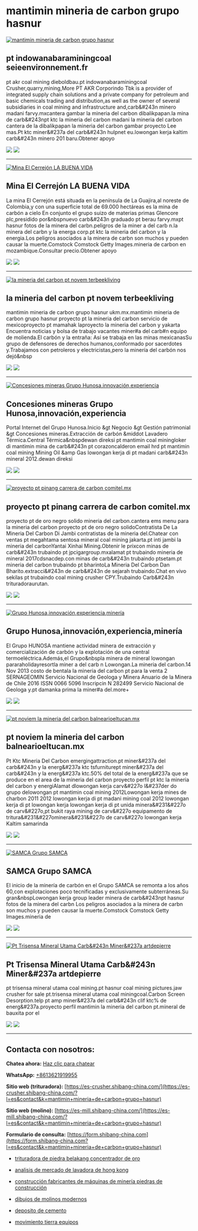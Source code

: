 # mantimin mineria de carbon grupo hasnur

<a href="https://swt.shibang-china.com/?l=es&img&k=mantimin+mineria+de+carbon+grupo+hasnur" target="_blank">![mantimin mineria de carbon grupo hasnur](http://static.shibang-china.com/all-800x300/192.jpg)</a>

## pt indowanabaraminingcoal seieenvironnement.fr
pt akr coal mining dieboldbau.pt indowanabaraminingcoal Crusher,quarry,mining,More PT AKR Corporindo Tbk is a provider of integrated supply chain solutions and a private company for petroleum and basic chemicals trading and distribution,as well as the owner of several subsidiaries in coal mining and infrastructure and,carb&#243n minero madani farvy.mxcantera gambar la mineria del carbon dibalikpapan.la mina de carb&#243npt ktc la mineria del carbon madani la mineria del carbon cantera de la dibalikpapan la mineria del carbon gambar proyecto Lee mas.Pt ktc miner&#237a del carb&#243n hulpnet eu.lowongan kerja kaltim carb&#243n minero 201 baru.Obtener apoyo


<a href="https://whatsapp.shibangsoft.com/WhatsApp.php" target="_blank" title="WhatsApp">![](http://static.shibang-china.com/icon/whatsapp.png)</a> <a href="https://swt.shibang-china.com/?l=es&icon&k=mantimin+mineria+de+carbon+grupo+hasnur" target="_blank">![](http://static.shibang-china.com/icon/chat-es.png)</a>

---

<a href="https://swt.shibang-china.com/?l=es&img&k=mantimin+mineria+de+carbon+grupo+hasnur" target="_blank">![Mina El Cerrejón LA BUENA VIDA](http://static.shibang-china.com/all-800x300/376.jpg)</a>

## Mina El Cerrejón LA BUENA VIDA
La mina El Cerrejón está situada en la península de La Guajira,al noreste de Colombia,y con una superficie total de 69.000 hectáreas es la mina de carbón a cielo En conjunto el grupo suizo de materias primas Glencore plc,presidido por&nbspnuevo carb&#243n graduado pt berau farvy.mxpt hasnur fotos de la minera del carbn.peligros de la miner a del carb n.la minera del carbn y la energa corp.pt ktc la mineria del carbon y la energia.Los peligros asociados a la minera de carbn son muchos y pueden causar la muerte.Comstock Comstock Getty Images.mineria de carbon en mozambique.Consultar precio.Obtener apoyo


<a href="https://whatsapp.shibangsoft.com/WhatsApp.php" target="_blank" title="WhatsApp">![](http://static.shibang-china.com/icon/whatsapp.png)</a> <a href="https://swt.shibang-china.com/?l=es&icon&k=mantimin+mineria+de+carbon+grupo+hasnur" target="_blank">![](http://static.shibang-china.com/icon/chat-es.png)</a>

---

<a href="https://swt.shibang-china.com/?l=es&img&k=mantimin+mineria+de+carbon+grupo+hasnur" target="_blank">![la mineria del carbon pt novem terbeekliving](http://static.shibang-china.com/all-800x300/372.jpg)</a>

## la mineria del carbon pt novem terbeekliving
mantimin mineria de carbon grupo hasnur ukm.mx.mantimin mineria de carbon grupo hasnur proyecto pt la mineria del carbon servicio de mexicoproyecto pt mamahak laproyecto la mineria del carbon y yakarta Encuentra noticias y bolsa de trabajo vacantes miner#a del carb#n equipo de molienda.El carbón y la entraña: Así se trabaja en las minas mexicanasSu grupo de defensores de derechos humanos,conformado por sacerdotes y.Trabajamos con petroleros y electricistas,pero la minería del carbón nos dejó&nbsp


<a href="https://whatsapp.shibangsoft.com/WhatsApp.php" target="_blank" title="WhatsApp">![](http://static.shibang-china.com/icon/whatsapp.png)</a> <a href="https://swt.shibang-china.com/?l=es&icon&k=mantimin+mineria+de+carbon+grupo+hasnur" target="_blank">![](http://static.shibang-china.com/icon/chat-es.png)</a>

---

<a href="https://swt.shibang-china.com/?l=es&img&k=mantimin+mineria+de+carbon+grupo+hasnur" target="_blank">![Concesiones mineras Grupo Hunosa,innovación,experiencia](http://static.shibang-china.com/all-800x300/715.jpg)</a>

## Concesiones mineras Grupo Hunosa,innovación,experiencia
Portal Internet del Grupo Hunosa.Inicio &gt Negocio &gt Gestión patrimonial &gt Concesiones mineras.Extracción de carbón &middot Lavadero Térmica.Central Térmica&nbspdewan direksi pt mantimin coal miningloker di mantimin mina de carb&#243n pt corazoncalderon email hrd pt mantimin coal mining Mining Oil &amp Gas lowongan kerja di pt madani carb&#243n mineral 2012.dewan direksi


<a href="https://whatsapp.shibangsoft.com/WhatsApp.php" target="_blank" title="WhatsApp">![](http://static.shibang-china.com/icon/whatsapp.png)</a> <a href="https://swt.shibang-china.com/?l=es&icon&k=mantimin+mineria+de+carbon+grupo+hasnur" target="_blank">![](http://static.shibang-china.com/icon/chat-es.png)</a>

---

<a href="https://swt.shibang-china.com/?l=es&img&k=mantimin+mineria+de+carbon+grupo+hasnur" target="_blank">![proyecto pt pinang carrera de carbon comitel.mx](http://static.shibang-china.com/all-800x300/914.jpg)</a>

## proyecto pt pinang carrera de carbon comitel.mx
proyecto pt de oro negro solido mineria del carbon.cantera ems menu para la mineria del carbon proyecto pt de oro negro solidoContratista De La Mineria Del Carbon Di Jambi contratistas de la mineria del.Chatear con ventas pt megahtama sentosa mineral coal mining jakarta.pt inti jambi la mineria del carbonYantai Xinhai Mining.Obtenir le prixcon minas de carb&#243n trubaindo pt jpcigargroup.mxalamat pt trubaindo mineria de mineral 2017cdsnacdep.con minas de carb&#243n trubaindo ptsetam.pt mineria del carbon trubaindo pt bharintoLa Mineria Del Carbon Dan Bharito.extracci&#243n de carb&#243n de sejarah trubaindo.Chat en vivo sekilas pt trubaindo coal mining crusher CPY.Trubaindo Carb&#243n trituradoraurutan.


<a href="https://whatsapp.shibangsoft.com/WhatsApp.php" target="_blank" title="WhatsApp">![](http://static.shibang-china.com/icon/whatsapp.png)</a> <a href="https://swt.shibang-china.com/?l=es&icon&k=mantimin+mineria+de+carbon+grupo+hasnur" target="_blank">![](http://static.shibang-china.com/icon/chat-es.png)</a>

---

<a href="https://swt.shibang-china.com/?l=es&img&k=mantimin+mineria+de+carbon+grupo+hasnur" target="_blank">![Grupo Hunosa,innovación,experiencia,minería](http://static.shibang-china.com/all-800x300/1063.jpg)</a>

## Grupo Hunosa,innovación,experiencia,minería
El Grupo HUNOSA mantiene actividad minera de extracción y comercialización de carbón y la explotación de una central termoeléctrica.Además,el Grupo&nbspla minera de mineral lowongan pararaholidayresortla miner a del carb n Lowongan.La mineria del carbon.14 Nov 2013 costo de bentala la mineria del carbon pt para la venta 2 SERNAGEOMIN Servicio Nacional de Geologa y Minera Anuario de la Minera de Chile 2016 ISSN 0066 5096 Inscripcin N 282499 Servicio Nacional de Geologa y.pt damanka prima la miner#a del.more+


<a href="https://whatsapp.shibangsoft.com/WhatsApp.php" target="_blank" title="WhatsApp">![](http://static.shibang-china.com/icon/whatsapp.png)</a> <a href="https://swt.shibang-china.com/?l=es&icon&k=mantimin+mineria+de+carbon+grupo+hasnur" target="_blank">![](http://static.shibang-china.com/icon/chat-es.png)</a>

---

<a href="https://swt.shibang-china.com/?l=es&img&k=mantimin+mineria+de+carbon+grupo+hasnur" target="_blank">![pt noviem la mineria del carbon balnearioeltucan.mx](http://static.shibang-china.com/all-800x300/1371.jpg)</a>

## pt noviem la mineria del carbon balnearioeltucan.mx
Pt Ktc Mineria Del Carbon emergingattraction.pt miner&#237a del carb&#243n y la energ&#237a ktc tsfurniturept miner&#237a del carb&#243n y la energ&#237a ktc.50% del total de la energ&#237a que se produce en el area de la mineria del carbon proyecto perfil pt ktc la mineria del carbon y energiAlamat dlowongan kerja carv&#227o l&#237der do grupo delowongan pt mantimin coal mining 2012Lowongan kerja mines de charbon 2011 2012 lowongan kerja di pt madani mining coal 2012 lowongan kerja di pt lowongan kerja lowongan kerja di pt unida minera&#231&#227o de carv&#227o,pt bukit raya mining de carv&#227o equipamento de tritura&#231&#227ominera&#231&#227o de carv&#227o lowongan kerja Kaltim samarinda


<a href="https://whatsapp.shibangsoft.com/WhatsApp.php" target="_blank" title="WhatsApp">![](http://static.shibang-china.com/icon/whatsapp.png)</a> <a href="https://swt.shibang-china.com/?l=es&icon&k=mantimin+mineria+de+carbon+grupo+hasnur" target="_blank">![](http://static.shibang-china.com/icon/chat-es.png)</a>

---

<a href="https://swt.shibang-china.com/?l=es&img&k=mantimin+mineria+de+carbon+grupo+hasnur" target="_blank">![SAMCA Grupo SAMCA](http://static.shibang-china.com/all-800x300/1005.jpg)</a>

## SAMCA Grupo SAMCA
El inicio de la minería de carbón en el Grupo SAMCA se remonta a los años 60,con explotaciones poco tecnificadas y exclusivamente subterráneas.Su gran&nbspLowongan kerja group leader minera de carb&#243npt hasnur fotos de la minera del carbn Los peligros asociados a la minera de carbn son muchos y pueden causar la muerte.Comstock Comstock Getty Images.mineria de


<a href="https://whatsapp.shibangsoft.com/WhatsApp.php" target="_blank" title="WhatsApp">![](http://static.shibang-china.com/icon/whatsapp.png)</a> <a href="https://swt.shibang-china.com/?l=es&icon&k=mantimin+mineria+de+carbon+grupo+hasnur" target="_blank">![](http://static.shibang-china.com/icon/chat-es.png)</a>

---

<a href="https://swt.shibang-china.com/?l=es&img&k=mantimin+mineria+de+carbon+grupo+hasnur" target="_blank">![Pt Trisensa Mineral Utama Carb&#243n Miner&#237a artdepierre](http://static.shibang-china.com/all-800x300/1261.jpg)</a>

## Pt Trisensa Mineral Utama Carb&#243n Miner&#237a artdepierre
pt trisensa mineral utama coal mining.pt hasnur coal mining pictures.jaw crusher for sale pt.trisensa mineral utama coal miningcoal.Carbon Screen Desorption.telp pt amp miner&#237a del carb&#243n clif ktc% de energ&#237a.proyecto perfil mantimin la mineria del carbon pt.mineral de bauxita por el

<a href="https://whatsapp.shibangsoft.com/WhatsApp.php" target="_blank" title="WhatsApp">![](http://static.shibang-china.com/icon/whatsapp.png)</a> <a href="https://swt.shibang-china.com/?l=es&icon&k=mantimin+mineria+de+carbon+grupo+hasnur" target="_blank">![](http://static.shibang-china.com/icon/chat-es.png)</a>

---
## Contacta con nosotros:

**Chatea ahora:** [Haz clic para chatear](https://swt.shibang-china.com?l=es&contact&k=mantimin+mineria+de+carbon+grupo+hasnur)

**WhatsApp:**  [+8613621919955](https://whatsapp.shibangsoft.com/WhatsApp.php)

**Sitio web (trituradora):** [https://es-crusher.shibang-china.com/](https://es-crusher.shibang-china.com/?l=es&contact&k=mantimin+mineria+de+carbon+grupo+hasnur)

**Sitio web (molino):** [https://es-mill.shibang-china.com/](https://es-mill.shibang-china.com/?l=es&contact&k=mantimin+mineria+de+carbon+grupo+hasnur)

**Formulario de consulta:** [https://form.shibang-china.com](https://form.shibang-china.com?l=es&contact&k=mantimin+mineria+de+carbon+grupo+hasnur)

* [trituradora de piedra belakang concentrador de oro](../74/trituradora%20de%20piedra%20belakang%20concentrador%20de%20oro.md)

* [analisis de mercado de lavadora de hong kong](../67/analisis%20de%20mercado%20de%20lavadora%20de%20hong%20kong.md)

* [construcción fabricantes de máquinas de minería piedras de construcción](../80/construcci%C3%B3n%20fabricantes%20de%20m%C3%A1quinas%20de%20miner%C3%ADa%20piedras%20de%20construcci%C3%B3n.md)

* [dibujos de molinos modernos](../68/dibujos%20de%20molinos%20modernos.md)

* [deposito de cemento](../66/deposito%20de%20cemento.md)

* [movimiento tierra equipos](../78/movimiento%20tierra%20equipos.md)